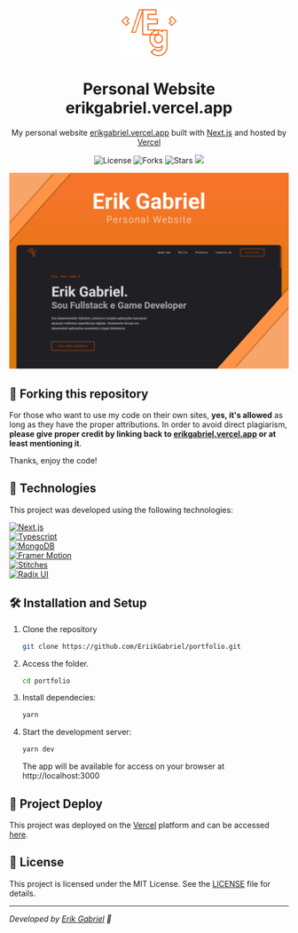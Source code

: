 <div align="center">
  <img alt="Logo" src=".github/logo.svg" width="100" />
</div>
<h1 align="center">
Personal Website<br>
  erikgabriel.vercel.app 
  
</h1>
<p align="center">
  My personal website <a href="https://erikgabriel.vercel.app" target="_blank">erikgabriel.vercel.app</a> built with <a href="https://nextjs.org/" target="_blank">Next.js</a> and hosted by <a href="https://vercel.com/" target="_blank">Vercel</a>
</p>
<p align="center">
  <img  src="https://img.shields.io/static/v1?label=license&message=MIT&color=f55a00&labelColor=141212&style=for-the-badge" alt="License">
  
  <img src="https://img.shields.io/github/forks/EriikGabriel/portfolio?label=forks&message=MIT&color=f55a00&labelColor=141212&style=for-the-badge" alt="Forks">

  <img src="https://img.shields.io/github/stars/EriikGabriel/portfolio?label=stars&message=MIT&color=f55a00&labelColor=141212&style=for-the-badge" alt="Stars" >

  <a href="https://vercel.com/eriikgabriel/portfolio" target="_blank">
    <img src="https://img.shields.io/github/deployments/EriikGabriel/portfolio/production?label=Vercel&logo=vercel&logoColor=white&style=for-the-badge&labelColor=141212" />
  </a>
</p>

![cover](.github/cover.svg)

## 🔗 Forking this repository

For those who want to use my code on their own sites, **yes, it's allowed** as long as they have the proper attributions. In order to avoid direct plagiarism, **please give proper credit by linking back to [erikgabriel.vercel.app](https://erikgabriel.vercel.app) or at least mentioning it**.

Thanks, enjoy the code!

## 🧪 Technologies

This project was developed using the following technologies:

<a href="https://nextjs.org/" target="_blank">
    <img src="https://img.shields.io/badge/next-%2320232a.svg?style=for-the-badge&color=121214&logo=next.js" alt="Next.js"/>
</a>
<br>
<a href="https://www.typescriptlang.org/" target="_blank">
    <img src="https://img.shields.io/badge/typescript-%2320232a.svg?style=for-the-badge&color=121214&logo=typescript" alt="Typescript"/>
</a>
<br>
<a href="https://www.mongodb.com/pt-br" target="_blank">
    <img src="https://img.shields.io/badge/mongoDB-%2320232a.svg?style=for-the-badge&color=121214&logo=mongodb" alt="MongoDB"/>
</a>
<br>
<a href="https://www.framer.com/motion/" target="_blank">
    <img src="https://img.shields.io/badge/framer motion-%2320232a.svg?style=for-the-badge&color=121214&logo=framer" alt="Framer Motion"/>
</a>
<br>
<a href="https://stitches.dev/" target="_blank">
    <img src="https://img.shields.io/badge/stitches-%2320232a.svg?style=for-the-badge&color=121214" alt="Stitches"/>
</a>
<br>
<a href="https://www.radix-ui.com/" target="_blank">
    <img src="https://img.shields.io/badge/radix ui-%2320232a.svg?style=for-the-badge&color=121214" alt="Radix UI"/>
</a>

## 🛠️ Installation and Setup

1. Clone the repository

   ```sh
   git clone https://github.com/EriikGabriel/portfolio.git
   ```

2. Access the folder.

   ```sh
   cd portfolio
   ```

3. Install dependecies:

   ```sh
   yarn
   ```

4. Start the development server:

   ```sh
   yarn dev
   ```

   The app will be available for access on your browser at http://localhost:3000

## 🚀 Project Deploy

This project was deployed on the [Vercel](https://vercel.com/) platform and can be accessed [here](https://erikgabriel.vercel.app).

## 📝 License

This project is licensed under the MIT License. See the [LICENSE](LICENSE) file for details.

---

_Developed by [Erik Gabriel](https://github.com/EriikGabriel) 🚀_
